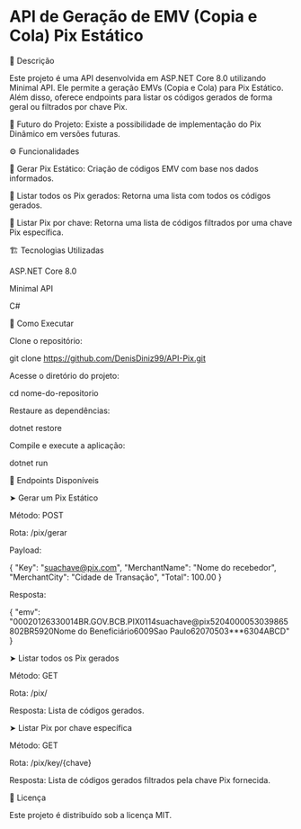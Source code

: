 # API de Geração de EMV (Copia e Cola) Pix Estático

📌 Descrição

Este projeto é uma API desenvolvida em ASP.NET Core 8.0 utilizando Minimal API. Ele permite a geração EMVs (Copia e Cola) para Pix Estático. Além disso, oferece endpoints para listar os códigos gerados de forma geral ou filtrados por chave Pix.

🚀 Futuro do Projeto: Existe a possibilidade de implementação do Pix Dinâmico em versões futuras.

⚙️ Funcionalidades

🔹 Gerar Pix Estático: Criação de códigos EMV com base nos dados informados.

🔹 Listar todos os Pix gerados: Retorna uma lista com todos os códigos gerados.

🔹 Listar Pix por chave: Retorna uma lista de códigos filtrados por uma chave Pix específica.

🏗️ Tecnologias Utilizadas

ASP.NET Core 8.0

Minimal API

C#

🔧 Como Executar

Clone o repositório:

git clone https://github.com/DenisDiniz99/API-Pix.git

Acesse o diretório do projeto:

cd nome-do-repositorio

Restaure as dependências:

dotnet restore

Compile e execute a aplicação:

dotnet run

📖 Endpoints Disponíveis

➤ Gerar um Pix Estático

Método: POST

Rota: /pix/gerar

Payload:

{
  "Key": "suachave@pix.com",
  "MerchantName": "Nome do recebedor",
  "MerchantCity": "Cidade de Transação",
  "Total": 100.00
}

Resposta:

{
  "emv": "00020126330014BR.GOV.BCB.PIX0114suachave@pix5204000053039865802BR5920Nome do Beneficiário6009Sao Paulo62070503***6304ABCD"
}

➤ Listar todos os Pix gerados

Método: GET

Rota: /pix/

Resposta: Lista de códigos gerados.

➤ Listar Pix por chave específica

Método: GET

Rota: /pix/key/{chave}

Resposta: Lista de códigos gerados filtrados pela chave Pix fornecida.

📜 Licença

Este projeto é distribuído sob a licença MIT.
